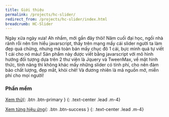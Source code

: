 ```yaml
---
title: Giới thiệu
permalink: /projects/hc-slider/
redirect_from: /projects/hc-slider/index.html
breadcrumb: HC-Slider
---
```


Ngày xửa ngày xưa! Ah nhầm, mới gần đây thôi! Năm cuối đại học, ngồi nhà rảnh rỗi nên tìm hiểu javarscript, thấy trên mạng mấy cái slider người ta làm đẹp quá chừng, nhưng mà toàn bán mấy chục đô 1 cái, bực mình quá tự viết 1 cái cho nó máu!
Sản phẩm này được viết bằng javarscript với mô hình hướng đối tượng dựa trên 2 thư viện là Jquery và TweenMax, về mặt hình thức, tính năng thì không khác mấy những slider có tính phí, cho nên đảm bảo chất lượng, đẹp mắt, khỏi chê! Và đương nhiên là mã nguồn mở, miễn phí cho mọi người!

### Phần mềm

[Xem thử](/live/hc-slider/index.html){: .btn .btn-primary }
{: .text-center .lead .m-4}

[Xem từng hiệu ứng](/live/hc-slider/demo.html){: .btn .btn-success }
{: .text-center .lead .m-4}